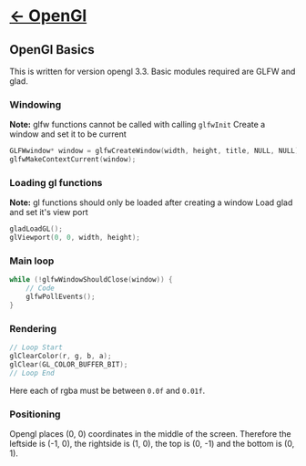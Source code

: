 # [<- OpenGl](../opengl/)

## OpenGl Basics
This is written for version opengl 3.3. Basic modules required are GLFW and glad.

### Windowing
**Note:** glfw functions cannot be called with calling `glfwInit`
Create a window and set it to be current
```C
GLFWwindow* window = glfwCreateWindow(width, height, title, NULL, NULL);
glfwMakeContextCurrent(window);
```

### Loading gl functions
**Note:** gl functions should only be loaded after creating a window
Load glad and set it's view port
```C
gladLoadGL();
glViewport(0, 0, width, height);
```

### Main loop
```C
while (!glfwWindowShouldClose(window)) {
    // Code
    glfwPollEvents();
}
```

### Rendering
```C
// Loop Start
glClearColor(r, g, b, a);
glClear(GL_COLOR_BUFFER_BIT);
// Loop End
```
Here each of rgba must be between `0.0f` and `0.01f`.

### Positioning
Opengl places (0, 0) coordinates in the middle of the screen. Therefore the leftside is (-1, 0), the rightside is (1, 0), the top is (0, -1) and the bottom is (0, 1).


